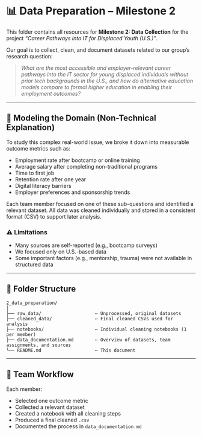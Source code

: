 
# 📊 Data Preparation – Milestone 2

This folder contains all resources for **Milestone 2: Data Collection** for the project _“Career Pathways into IT for
Displaced Youth (U.S.)”_.

Our goal is to collect, clean, and document datasets related to our group’s research question:

> _What are the most accessible and employer-relevant career pathways into the IT sector for young displaced individuals
> without prior tech backgrounds in the U.S., and how do alternative education models compare to formal higher education
> in enabling their employment outcomes?_

---

## 🧠 Modeling the Domain (Non-Technical Explanation)

To study this complex real-world issue, we broke it down into measurable
outcome metrics such as:

- Employment rate after bootcamp or online training
- Average salary after completing non-traditional programs
- Time to first job
- Retention rate after one year
- Digital literacy barriers
- Employer preferences and sponsorship trends

Each team member focused on one of these sub-questions and identified a relevant dataset. All data was cleaned individually
and stored in a consistent format (CSV) to support later analysis.

### ⚠️ Limitations

- Many sources are self-reported (e.g., bootcamp surveys)
- We focused only on U.S.-based data
- Some important factors (e.g., mentorship, trauma) were not available in structured data

---

## 📁 Folder Structure

```text
2_data_preparation/
│
├── raw_data/                    ← Unprocessed, original datasets
├── cleaned_data/                ← Final cleaned CSVs used for analysis
├── notebooks/                   ← Individual cleaning notebooks (1 per member)
├── data_documentation.md        ← Overview of datasets, team assignments, and sources
└── README.md                    ← This document
```

---

## 👥 Team Workflow

Each member:

- Selected one outcome metric
- Collected a relevant dataset
- Created a notebook with all cleaning steps
- Produced a final cleaned `.csv`
- Documented the process in `data_documentation.md`

